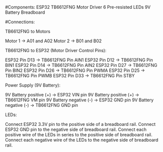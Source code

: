 #Components:
ESP32
TB6612FNG Motor Driver
6 Pre-resisted LEDs
9V Battery
Breadboard

#Connections:

TB6612FNG to Motors

Motor 1 → A01 and A02
Motor 2 → B01 and B02

TB6612FNG to ESP32 (Motor Driver Control Pins):

ESP32 Pin D13 → TB6612FNG Pin AIN1
ESP32 Pin D12 → TB6612FNG Pin BIN1
ESP32 Pin D14 → TB6612FNG Pin AIN2
ESP32 Pin D27 → TB6612FNG Pin BIN2
ESP32 Pin D26 → TB6612FNG Pin PWMA
ESP32 Pin D25 → TB6612FNG Pin PWMB
ESP32 Pin D33 → TB6612FNG Pin STBY

Power Supply (9V Battery):

9V Battery positive (+) → ESP32 VIN pin
9V Battery positive (+) → TB6612FNG VM pin
9V Battery negative (-) → ESP32 GND pin
9V Battery negative (-) → TB6612FNG GND pin

LEDs:

Connect ESP32 3.3V pin to the positive side of a breadboard rail.
Connect ESP32 GND pin to the negative side of breadboard rail.
Connect each positive wire of the LEDs in series to the positive side of breadboard rail.
Connect each negative wire of the LEDs to the negative side of breadboard rail.

